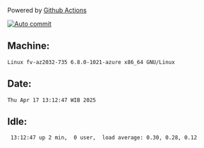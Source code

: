 Powered by [Github Actions](https://github.com/features/actions)

[![Auto commit](https://github.com/hiage/workstation/workflows/Auto%20commit/badge.svg)](https://github.com/hiage/workstation/actions?query=workflow%3A%22Auto+commit%22)

## Machine:
```
Linux fv-az2032-735 6.8.0-1021-azure x86_64 GNU/Linux
```
## Date:
```
Thu Apr 17 13:12:47 WIB 2025
```
## Idle:
```
 13:12:47 up 2 min,  0 user,  load average: 0.30, 0.28, 0.12
```
